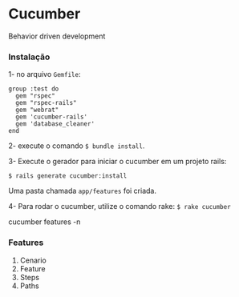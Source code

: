# Cucumber

Behavior driven development

### Instalação

1- no arquivo ```Gemfile```:

	group :test do
	  gem "rspec"
	  gem "rspec-rails"
	  gem "webrat"
	  gem 'cucumber-rails'
	  gem 'database_cleaner'
	end

2- execute o comando ```$ bundle install```.

3- Execute o gerador para iniciar o cucumber em um projeto rails:

```$ rails generate cucumber:install```

Uma pasta chamada ```app/features``` foi criada.

4- Para rodar o cucumber, utilize o comando rake: ```$ rake cucumber```

cucumber features -n

### Features

1. Cenario
2. Feature
3. Steps
4. Paths
